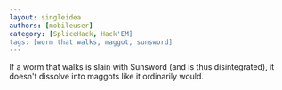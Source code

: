 ```yaml
---
layout: singleidea
authors: [mobileuser]
category: [SpliceHack, Hack'EM]
tags: [worm that walks, maggot, sunsword]
---
```

If a worm that walks is slain with Sunsword (and is thus disintegrated), it
doesn't dissolve into maggots like it ordinarily would.
